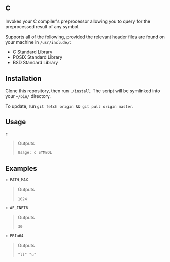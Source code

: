 # c

Invokes your C compiler's preprocessor allowing you to query for the preprocessed result of any symbol.

Supports all of the following, provided the relevant header files are found on your machine in `/usr/include/`:

* C Standard Library
* POSIX Standard Library
* BSD Standard Library

## Installation

Clone this repository, then run `./install`.
The script will be symlinked into your `~/bin/` directory.

To update, run `git fetch origin && git pull origin master`.

## Usage

```bash
c
```
> Outputs
>
>     Usage: c SYMBOL

## Examples

```bash
c PATH_MAX
```
> Outputs
>
>     1024

```bash
c AF_INET6
```
> Outputs
>
>     30

```bash
c PRIu64
```
> Outputs
>
>     "ll" "u"
